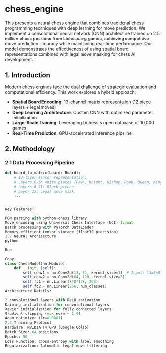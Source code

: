 # chess_engine

This presents a neural chess engine that combines traditional chess programming techniques with deep learning for move prediction. We implement a convolutional neural network (CNN) architecture trained on 2.5 million chess positions from Lichess.org games, achieving competitive move prediction accuracy while maintaining real-time performance. Our model demonstrates the effectiveness of using spatial board representations combined with legal move masking for chess AI development.

## 1. Introduction
Modern chess engines face the dual challenge of strategic evaluation and computational efficiency. This work explores a hybrid approach:

- **Spatial Board Encoding**: 13-channel matrix representation (12 piece layers + legal moves)
- **Deep Learning Architecture**: Custom CNN with optimized parameter initialization
- **Large-Scale Training**: Leveraging Lichess's open database of 10,000 games
- **Real-Time Prediction**: GPU-accelerated inference pipeline

## 2. Methodology

### 2.1 Data Processing Pipeline
```python
def board_to_matrix(board: Board):
    # 13-layer tensor representation:
    # Layers 0-5: White pieces (Pawn, Knight, Bishop, Rook, Queen, King)
    # Layers 6-11: Black pieces
    # Layer 12: Legal move mask
    ...


Key Features:

PGN parsing with python-chess library
Move encoding using Universal Chess Interface (UCI) format
Batch processing with PyTorch DataLoader
Memory-efficient tensor storage (float32 precision)
2.2 Neural Architecture
python

Run

Copy
class ChessModel(nn.Module):
    def __init__(self):
        self.conv1 = nn.Conv2d(13, 64, kernel_size=3)  # Input: 13x8x8
        self.conv2 = nn.Conv2d(64, 128, kernel_size=3)
        self.fc1 = nn.Linear(8*8*128, 256)
        self.fc2 = nn.Linear(256, num_classes)
Architecture Details:

2 convolutional layers with ReLU activation
Kaiming initialization for convolutional layers
Xavier initialization for fully connected layers
Gradient clipping (max norm = 1.0)
Adam optimizer (lr=0.0001)
2.3 Training Protocol
Hardware: NVIDIA T4 GPU (Google Colab)
Batch Size: 64 positions
Epochs: 50
Loss Function: Cross-entropy with label smoothing
Regularization: Automatic legal move filtering
